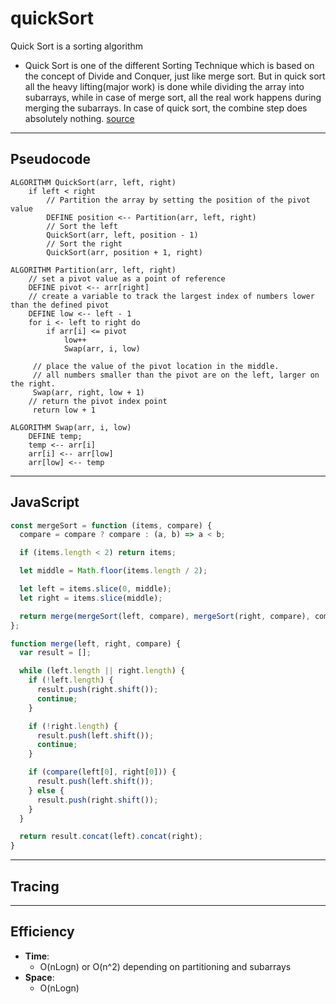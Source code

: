 # quickSort

Quick Sort is a sorting algorithm
  - Quick Sort is one of the different Sorting Technique which is based on the concept of Divide and Conquer, just like merge sort. But in quick sort all the heavy lifting(major work) is done while dividing the array into subarrays, while in case of merge sort, all the real work happens during merging the subarrays. In case of quick sort, the combine step does absolutely nothing. [source](https://www.studytonight.com/data-structures/quick-sort)

---

## Pseudocode

```
ALGORITHM QuickSort(arr, left, right)
    if left < right
        // Partition the array by setting the position of the pivot value 
        DEFINE position <-- Partition(arr, left, right)
        // Sort the left
        QuickSort(arr, left, position - 1)
        // Sort the right
        QuickSort(arr, position + 1, right)

ALGORITHM Partition(arr, left, right)
    // set a pivot value as a point of reference
    DEFINE pivot <-- arr[right]
    // create a variable to track the largest index of numbers lower than the defined pivot
    DEFINE low <-- left - 1
    for i <- left to right do
        if arr[i] <= pivot
            low++
            Swap(arr, i, low)

     // place the value of the pivot location in the middle.
     // all numbers smaller than the pivot are on the left, larger on the right. 
     Swap(arr, right, low + 1)
    // return the pivot index point
     return low + 1

ALGORITHM Swap(arr, i, low)
    DEFINE temp;
    temp <-- arr[i]
    arr[i] <-- arr[low]
    arr[low] <-- temp
```

---

## JavaScript

```javascript
const mergeSort = function (items, compare) {
  compare = compare ? compare : (a, b) => a < b;

  if (items.length < 2) return items;

  let middle = Math.floor(items.length / 2);

  let left = items.slice(0, middle);
  let right = items.slice(middle);

  return merge(mergeSort(left, compare), mergeSort(right, compare), compare);
};

function merge(left, right, compare) {
  var result = [];

  while (left.length || right.length) {
    if (!left.length) {
      result.push(right.shift());
      continue;
    }

    if (!right.length) {
      result.push(left.shift());
      continue;
    }

    if (compare(left[0], right[0])) {
      result.push(left.shift());
    } else {
      result.push(right.shift());
    }
  }

  return result.concat(left).concat(right);
}
```

---

## Tracing

---

## Efficiency

- **Time**:
  - O(nLogn) or O(n^2) depending on partitioning and subarrays
- **Space**:
  - O(nLogn)